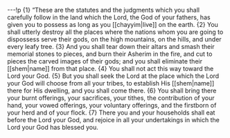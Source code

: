 ---!p
{1} “These are the statutes and the judgments which you shall carefully follow in the land which the Lord, the God of your fathers, has given you to possess as long as you [[chayyim|live]] on the earth. {2} You shall utterly destroy all the places where the nations whom you are going to dispossess serve their gods, on the high mountains, on the hills, and under every leafy tree. {3} And you shall tear down their altars and smash their memorial stones to pieces, and burn their Asherim in the fire, and cut to pieces the carved images of their gods; and you shall eliminate their [[shem|name]] from that place. {4} You shall not act this way toward the Lord your God. {5} But you shall seek the Lord at the place which the Lord your God will choose from all your tribes, to establish His [[shem|name]] there for His dwelling, and you shall come there. {6} You shall bring there your burnt offerings, your sacrifices, your tithes, the contribution of your hand, your vowed offerings, your voluntary offerings, and the firstborn of your herd and of your flock. {7} There you and your households shall eat before the Lord your God, and rejoice in all your undertakings in which the Lord your God has blessed you.
